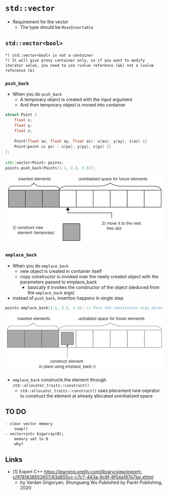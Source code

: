 # `std::vector`

- Requirement for the vector
  - The type should be `MoveInsertable`

## `std::vector<bool>`

    *) std::vector<bool> is not a container
    *) It will give proxy container only, so if you want to modify iterator value, you need to use rvalue reference (&&) not a lvalue reference (&)

### `push_back`

- When you do `push_back`
  - A temporary object is created with the input argument
  - And then temporary object is moved into container

```cpp
struct Point {
    float x;
    float y;
    float z;

    Point(float ax, float ay, float az): x{ax}, y{ay}, z{az} {}
    Point(point && px) : x{px}, y{py}, z{pz} {}
};

std::vector<Point> points;
points.push_back(Points(1.1, 2.3, 3.3));
```

![push_back](images/push_back.png)

### `emplace_back`

- When you do `emplace_back`
  - new object is created in container itself
  - copy constructor is invoked over the newly created object with the parameters passed to emplace_back
    - basically it invokes the constructor of the object (deduced from the `emplace_back` args)
- instead of `push_back`, insertion happens in single step

```cpp
points.emplace_back(1.1, 2.2, 3.3); // Pass the constructor args directly
```

![emplace_back](images/emplace_back.png)

- `emplace_back` constructs the element through `std::allocator_traits::construct()`
  - `std::allocator_traits::construct()` uses _placement new_ oeprator to construct the element at already allocated uninitialized space

## TO DO

    - clear vector memory
        swap() 
    - vector<int> bigarray(N);
        memory set to 0
        why?

## Links

- [1] Expert C++ <https://learning.oreilly.com/library/view/expert-c/9781838552657/83d855cc-c7c7-443a-9c6f-8f54a187b7be.xhtml>
  - by Vardan Grigoryan; Shunguang Wu
Published by Packt Publishing, 2020

